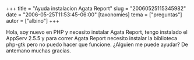 +++
title = "Ayuda instalacion Agata Report"
slug = "20060525115345982"
date = "2006-05-25T11:53:45-06:00"
[taxonomies]
tema = ["preguntas"]
autor = ["albino"]
+++

Hola, soy nuevo en PHP y necesito instalar Agata Report, tengo instalado
el AppServ 2.5.5 y para correr Agata Report necesito instalar la
biblioteca php-gtk pero no puedo hacer que funcione. ¿Alguien me puede
ayudar? De antemano muchas gracias.


